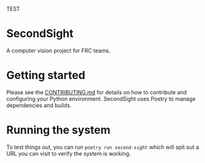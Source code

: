 TEST

# SecondSight

A computer vision project for FRC teams.

# Getting started
Please see the [CONTRIBUTING.md](CONTRIBUTING.md) for details on how to contribute and configuring your Python environment. SecondSight uses Poetry to manage dependencies and builds.

# Running the system
To test things out, you can run `poetry run second-sight` which will spit out a URL you can visit to verify the system is working.
